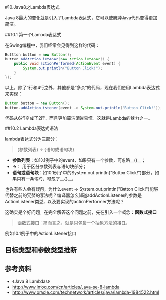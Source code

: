 #10.Java8之Lambda表达式

Java 8最大的变化就是引入了Lambda表达式，它可以使臃肿Java代码变得更加简洁。

##10.1 第一个Lambda表达式

在Swing编程中，我们经常会见得到这样的代码：

```java
Buttton button = new Button();
button.addActionListener(new ActionListener() {
    public void actionPerformed(ActionEvent event) {
        System.out.println("Button Click!");
    }
});
```

以上，除了1行和4行之外，其他都是”多余“的代码，现在我们使用Lambda表达式来实现：

```java
Button button = new Button();
button.addActionListener(event -> System.out.println("Button Click!"));
```

代码从6行变成了2行，而且更加简洁清晰易懂。这就是Lambda的魅力之一。

##10.2 Lambda表达式语法

lambda表达式分为三部分：

> (参数列表) -> {语句或语句块}

 * __参数列表__：如10.1例子中的event，如果只有一个参数，可忽略__()__；
 * __->__： 用于区分参数列表与语句块部分；
 * __语句或语句块__：如10.1例子中的System.out.println("Button Click!")部分，如果只有一条语句，可忽了__{}__。
 
也许有些人会有疑问，为什么event -> System.out.println("Button Click!")能够代替之前的冗赘的写法呢？编译器怎么知道addActionListener的参数是ActionListener类型，以及要实现的actionPerformer方法呢？

这确实是个好问题，在完全解答这个问题之前，先在引入一个概念：__函数式接口__

> 函数式接口：简而言之，就是只包含一个抽象方法的接口。

例如10.1例子中的ActionListener接口

## 目标类型和参数类型推断

## 参考资料
  
  * 《Java 8 Lambdas》
  * http://www.infoq.com/cn/articles/Java-se-8-lambda
  * http://www.oracle.com/technetwork/articles/java/lambda-1984522.html
